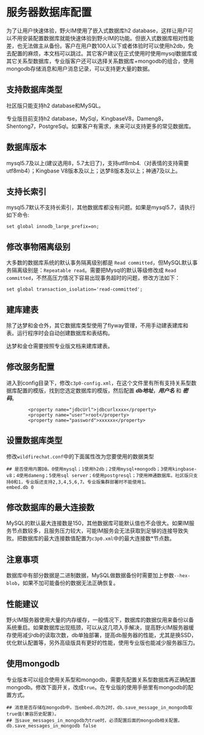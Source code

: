 # 服务器数据库配置
为了让用户快速体验，野火IM使用了嵌入式数据库h2 database，这样让用户可以不用安装配置数据库就能快速体验到野火IM的功能。但嵌入式数据库相对性能差，也无法做主从备份。客户在用户数100人以下或者体验时可以使用h2db，免去配置的麻烦，本文档可以跳过。其它客户建议在正式使用时使用mysql数据库或其它关系型数据库，专业版客户还可以选择关系数据库+mongodb的组合，使用mongodb存储消息和用户消息记录，可以支持更大量的数据。

## 支持数据库类型
社区版只能支持h2 database和MySQL。

专业版目前支持h2 database，MySql，KingbaseV8，Dameng8，Shentong7，PostgreSql。如果客户有需求，未来可以支持更多的常见数据库。

## 数据库版本
mysql5.7及以上(建议选用8，5.7太旧了)，支持utf8mb4.（对表情的支持需要utf8mb4）；Kingbase V8版本及以上；达梦8版本及以上；神通7及以上。

## 支持长索引
mysql5.7默认不支持长索引，其他数据库都没有问题。如果是mysql5.7，请执行如下命令:
```
set global innodb_large_prefix=on;
```

## 修改事物隔离级别
大多数的数据库系统的默认事务隔离级别都是 ```Read committed```，但MySQL默认事务隔离级别是：```Repeatable read```。需要把Mysql的默认等级修改成 ```Read committed```，不然高压力情况下容易出现事务超时的问题，修改方法如下：
```
set global transaction_isolation='read-committed';
```

## 建库建表
除了达梦和金仓外，其它数据库类型使用了flyway管理，不用手动建表建库和表。运行程序时会自动创建数据库和表结构。

达梦和金仓需要按照专业版文档来建库建表。

## 修改服务配置
进入到config目录下，修改```c3p0-config.xml```，在这个文件里有所有支持关系型数据库配置的模版，找到您选定数据库的模版，然后配置 ***db地址***，***用户名*** 和 ***密码***。
```
        <property name="jdbcUrl">jdbcurlxxxx</property>
        <property name="user">root</property>
        <property name="password">xxxxxx</property>
```

## 设置数据库类型
修改```wildfirechat.conf```中的下面属性改为您要使用的数据类型
```
## 是否使用内置DB。0使用mysql；1使用h2db；2使用mysql+mongodb；3使用kingbase-v8；4使用dameng；5使用sql server；6使用postgresql；7使用神通数据库。社区版只支持0和1，专业版还支持2,3,4,5,6,7。专业版集群部署时不能使用1。
embed.db 0
```

## 修改数据库的最大连接数
MySQL的默认最大连接数是150，其他数据库可能默认值也不会很大。如果IM服务节点数较多，且服务压力较大，可能IM服务会无法获取到足够的连接导致失败。把数据库的最大连接数值配置为```c3p0.xml```中的最大连接数*节点数。

## 注意事项
数据库中有部分数据是二进制数据，MySQL做数据备份时需要加上参数```--hex-blob```，如果不加可能备份的数据无法正确恢复。

## 性能建议
野火IM服务器使用大量的内存缓存，一般情况下，数据库的数据仅用来备份以备系统重启。如果数据库出现瓶颈，可以从这几项入手解决，提高野火IM服务器缓存使用减少db的读取次数，db单独部署，提高db服务器的性能，尤其是换SSD，优化默认配置等，另外高级版具有更好的性能，使用专业版也能减少服务器压力。

## 使用mongodb
专业版本可以组合使用关系型和mongodb，需要先配置关系型数据库再正确配置mongodb。修改下面开关，改成```true```。在专业版的使用手册里有mongodb的配置方式。
```
## 消息是否存储在mongodb中。当embed.db为2时，db.save_message_in_mongodb取true值(兼容历史配置)。
## 当save_messages_in_mongodb为true时，必须配置后面的mongodb相关配置。
db.save_messages_in_mongodb false
```
